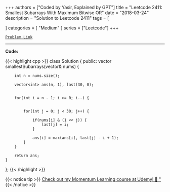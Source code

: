 
+++
authors = ["Coded by Yasir, Explained by GPT"]
title = "Leetcode 2411: Smallest Subarrays With Maximum Bitwise OR"
date = "2018-03-24"
description = "Solution to Leetcode 2411"
tags = [
    
]
categories = [
    "Medium"
]
series = ["Leetcode"]
+++



[`Problem Link`](https://leetcode.com/problems/smallest-subarrays-with-maximum-bitwise-or/description/)

---

**Code:**

{{< highlight cpp >}}
class Solution {
public:
    vector<int> smallestSubarrays(vector<int>& nums) {
        
        int n = nums.size();
        
        vector<int> ans(n, 1), last(30, 0);
        
        
        for(int i = n - 1; i >= 0; i--) {
            
            
            for(int j = 0; j < 30; j++) {
                
                if(nums[i] & (1 << j)) {
                    last[j] = i;
                }
                
                ans[i] = max(ans[i], last[j] - i + 1);
            }
        }
        
        return ans;
    }
};
{{< /highlight >}}


{{< notice tip >}}
[Check out my Momentum Learning course at Udemy! 🚀 "](https://www.udemy.com/course/blind-75-the-data-structures-and-algorithms-essentials/)
{{< /notice >}}


